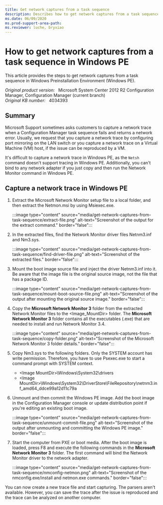 ```yaml
---
title: Get network captures from a task sequence
description: Describes how to get network captures from a task sequence in Windows PE.
ms.date: 06/09/2020
ms.prod-support-area-path: 
ms.reviewer: luche, bryxiao
---
```

# How to get network captures from a task sequence in Windows PE

This article provides the steps to get network captures from a task sequence in Windows Preinstallation Environment (Windows PE).

_Original product version:_ &nbsp; Microsoft System Center 2012 R2 Configuration Manager, Configuration Manager (current branch)  
_Original KB number:_ &nbsp; 4034393

## Summary

Microsoft Support sometimes asks customers to capture a network trace when a Configuration Manager task sequence fails and returns a network error. Usually, we request that you capture a network trace by configuring port mirroring on the LAN switch or you capture a network trace on a Virtual Machine (VM) host, if the issue can be reproduced by a VM.

It's difficult to capture a network trace in Windows PE, as the `Netsh` command doesn't support tracing in Windows PE. Additionally, you can't bind to any network adapter if you just copy and then run the Network Monitor command in Windows PE.

## Capture a network trace in Windows PE

1. Extract the Microsoft Network Monitor setup file to a local folder, and then extract the Netmon.msi by using Msiexec.exe.

    :::image type="content" source="media/get-network-captures-from-task-sequence/extract-file.png" alt-text="Screenshot of the output for the extract command." border="false":::

2. In the extracted files, find the Network Monitor driver files Netnm3.inf and Nm3.sys.

    :::image type="content" source="media/get-network-captures-from-task-sequence/find-driver-file.png" alt-text="Screenshot of the extracted files." border="false":::

3. Mount the boot image source file and inject the driver Netnm3.inf into it. Be aware that the image file is the original source image, not the file that has a package ID.

    :::image type="content" source="media/get-network-captures-from-task-sequence/mount-boot-source-file.png" alt-text="Screenshot of the output after mounting the original source image." border="false":::

4. Copy the **Microsoft Network Monitor 3** folder from the extracted Network Monitor files to the \<Image_MountDir> folder. The **Microsoft Network Monitor 3** folder contains all the executables (.exe) that are needed to install and run Network Monitor 3.4.

    :::image type="content" source="media/get-network-captures-from-task-sequence/copy-folder.png" alt-text="Screenshot of the Microsoft Network Monitor 3 folder details." border="false":::

5. Copy Nm3.sys to the following folders. Only the SYSTEM account has write permission. Therefore, you have to use Psexec.exe to start a command prompt with SYSTEM context.

   - \<Image MountDir>\Windows\System32\drivers
   - \<Image MountDir>\Windows\System32\DriverStore\FileRepository\netnm3.inf_amd64_ddce99a12d11c79a

6. Unmount and then commit the Windows PE image. Add the boot image in the Configuration Manager console or update distribution point if you're editing an existing boot image.

    :::image type="content" source="media/get-network-captures-from-task-sequence/unmount-commit-file.png" alt-text="Screenshot of the output after unmounting and committing the Windows PE image." border="false":::

7. Start the computer from PXE or boot media. After the boot image is loaded, press F8 and execute the following commands in the **Microsoft Network Monitor 3** folder. The first command will bind the Network Monitor driver to the network adapter.

    :::image type="content" source="media/get-network-captures-from-task-sequence/nmconfig-netmon.png" alt-text="Screenshot of the nmconfig.exe/install and netmon.exe commands." border="false":::

You can now create a new trace file and start capturing. The parsers aren't available. However, you can save the trace after the issue is reproduced and the trace can be analyzed on another computer.
